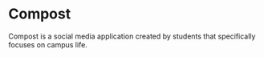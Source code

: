 Compost
=======

Compost is a social media application created by students that specifically focuses on campus life.
